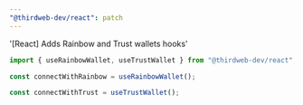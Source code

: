 ```yaml
---
"@thirdweb-dev/react": patch
---
```


'[React] Adds Rainbow and Trust wallets hooks'

```javascript
import { useRainbowWallet, useTrustWallet } from "@thirdweb-dev/react";

const connectWithRainbow = useRainbowWallet();

const connectWithTrust = useTrustWallet();
```
